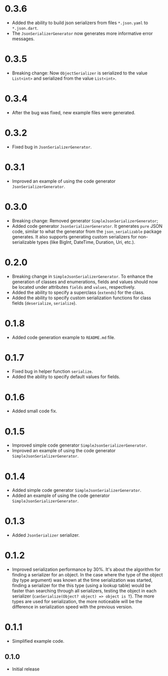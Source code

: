 # 0.3.6

- Added the ability to build json serializers from files `*.json.yaml` to `*.json.dart`.
- The `JsonSerializerGenerator` now generates more informative error messages.

# 0.3.5

- Breaking change: Now `ObjectSerializer` is serialized to the value `List<int>` and serialized from the value `List<int>`.

# 0.3.4

- After the bug was fixed, new example files were generated.

# 0.3.2

- Fixed bug in `JsonSerializerGenerator`.

# 0.3.1

- Improved  an example of using the code generator `JsonSerializerGenerator`.

# 0.3.0

- Breaking change: Removed generator `SimpleJsonSerializerGenerator`;
- Added code generator `JsonSerializerGenerator`. It generates `pure` JSON code, similar to what the generator from the `json_serializable` package generates. It also supports generating custom serializers for non-serializable types (like BigInt, DateTime, Duration, Uri, etc.).

# 0.2.0

- Breaking change in `SimpleJsonSerializerGenerator`. To enhance the generation of classes and enumerations, fields and values should now be located under attributes `fields` and `values`, respectively.
- Added the ability to specify a superclass (`extends`) for the class.
- Added the ability to specify custom serialization functions for class fields (`deserialize`, `serialize`).

# 0.1.8

- Added code generation example to `README.md` file.

# 0.1.7

- Fixed bug in helper function `serialize`.
- Added the ability to specify default values for fields.

# 0.1.6

- Added small code fix.

# 0.1.5

- Improved simple code generator `SimpleJsonSerializerGenerator`.
- Improved  an example of using the code generator `SimpleJsonSerializerGenerator`.

# 0.1.4

- Added simple code generator `SimpleJsonSerializerGenerator`.
- Added an example of using the code generator `SimpleJsonSerializerGenerator`.

# 0.1.3

- Added `JsonSerializer` serializer.

# 0.1.2

- Improved serialization performance by 30%. It's about the algorithm for finding a serializer for an object. In the case where the type of the object (by type argument) was known at the time serialization was started, finding a serializer for the this type (using a lookup table) would be faster than searching through all serializers, testing the object in each serializer (`canSerialize(Object? object) => object is T`). The more types are used for serialization, the more noticeable will be the difference in serialization speed with the previous version.

# 0.1.1

- Simplified example code.

## 0.1.0

- Initial release